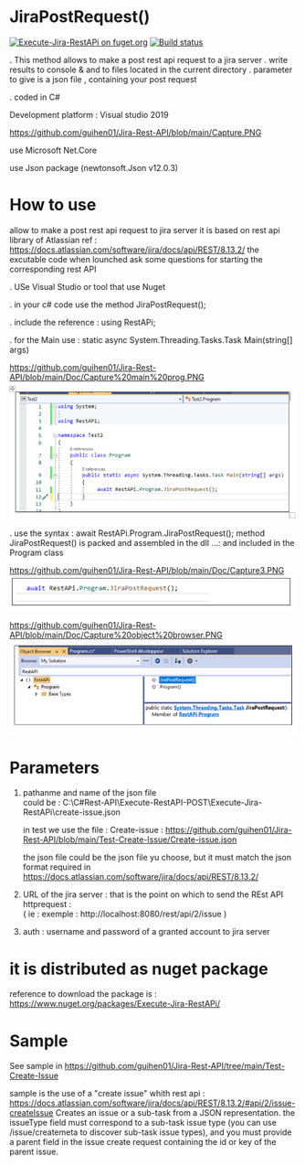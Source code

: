 # JiraPostRequest()

[![Execute-Jira-RestAPi on fuget.org](https://www.fuget.org/packages/Execute-Jira-RestAPi/badge.svg)](https://www.fuget.org/packages/Execute-Jira-RestAPi)
[![Build status](https://ci.appveyor.com/api/projects/status/hu142cfpup350p1s?svg=true)](https://ci.appveyor.com/project/guihen01/jira-rest-api)

. This method allows to make a post rest api request to a jira server
. write results to console & and to files located in the current directory
. parameter to give is a json file , containing your post request

. coded in C#

Development platform : Visual studio 2019 

https://github.com/guihen01/Jira-Rest-API/blob/main/Capture.PNG

use Microsoft Net.Core 

use Json package (newtonsoft.Json v12.0.3)

# How to use
allow to make a post rest api request to jira server 
it is based on rest api library of Atlassian 
ref : https://docs.atlassian.com/software/jira/docs/api/REST/8.13.2/
the excutable code when lounched ask some questions for starting the corresponding rest API

. USe Visual Studio or tool that use Nuget

. in your c# code use the method JiraPostRequest();

. include the reference : using RestAPi;

. for the Main use : static async System.Threading.Tasks.Task Main(string[] args)

https://github.com/guihen01/Jira-Rest-API/blob/main/Doc/Capture%20main%20prog.PNG
![alt text](https://github.com/guihen01/Jira-Rest-API/blob/main/Doc/Capture%20main%20prog.PNG "Logo Title Text 1")

. use the syntax : await RestAPi.Program.JiraPostRequest();  method JiraPostRequest() is packed and assembled in the dll ...: and included in the Program class

https://github.com/guihen01/Jira-Rest-API/blob/main/Doc/Capture3.PNG
![alt text](https://github.com/guihen01/Jira-Rest-API/blob/main/Doc/Capture3.PNG "Logo Title Text 1")

https://github.com/guihen01/Jira-Rest-API/blob/main/Doc/Capture%20object%20browser.PNG
![alt text](https://github.com/guihen01/Jira-Rest-API/blob/main/Doc/Capture%20object%20browser.PNG "Logo Title Text 1")

# Parameters 
1) pathanme and name of the json file   
   could be :  C:\C#Rest-API\Execute-RestAPI-POST\Execute-Jira-RestAPi\create-issue.json
   
   in test we use the file : Create-issue : https://github.com/guihen01/Jira-Rest-API/blob/main/Test-Create-Issue/Create-issue.json
   
   the json file could be the json file yu choose, 
   but it must match the json format required in https://docs.atlassian.com/software/jira/docs/api/REST/8.13.2/
   
2) URL of the jira server : that is the point on which to send the REst API httprequest :  
  ( ie : exemple : http://localhost:8080/rest/api/2/issue )
  
3) auth : username and password of a granted account to jira server

# it is distributed as nuget package 
reference to download the package is : 
https://www.nuget.org/packages/Execute-Jira-RestAPi/

# Sample
See sample in https://github.com/guihen01/Jira-Rest-API/tree/main/Test-Create-Issue

sample is the use of a "create issue" whith rest api : https://docs.atlassian.com/software/jira/docs/api/REST/8.13.2/#api/2/issue-createIssue
Creates an issue or a sub-task from a JSON representation.
the issueType field must correspond to a sub-task issue type (you can use /issue/createmeta to discover sub-task issue types), and
you must provide a parent field in the issue create request containing the id or key of the parent issue.
